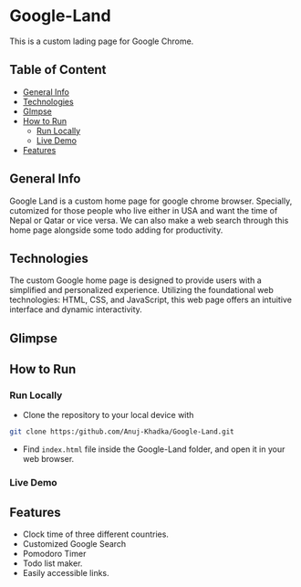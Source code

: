 # Google-Land
This is a custom lading page for Google Chrome.

## Table of Content 
- [General Info](#general-info)
- [Technologies](#technologies)
- [Glmpse](#glimpse)
- [How to Run](#how-to-run)
    - [Run Locally](#run-locally)
    - [Live Demo]()
- [Features](#features)

## General Info
Google Land is a custom home page for google chrome browser. Specially, cutomized for those people who live either in USA and want the time of Nepal or Qatar or vice versa. We can also make a web search through this home page alongside some todo adding for productivity.

## Technologies
The custom Google home page is designed to provide users with a simplified and personalized experience. Utilizing the foundational web technologies: HTML, CSS, and JavaScript, this web page offers an intuitive interface and dynamic interactivity.

## Glimpse

## How to Run
### Run Locally
- Clone the repository to your local device with
```bash
git clone https:/github.com/Anuj-Khadka/Google-Land.git
```
- Find `index.html` file inside the Google-Land folder, and open it in your web browser.

### Live Demo

## Features
- Clock time of three different countries.
- Customized Google Search
- Pomodoro Timer
- Todo list maker.
- Easily accessible links.

